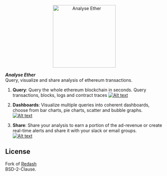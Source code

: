 <p align="center">
  <img title="Analyse Ether" src='https://raw.githubusercontent.com/analyseether/redash-3/master/client/app/assets/images/redash_icon_small.png' width="200px"/>
</p>

**_Analyse Ether_**   
Query, visualize and share analysis of ethereum transactions.

1. **Query**: Query the whole ethereum blockchain in seconds. Query transactions, blocks, logs and contract traces
[![Alt text](https://img.youtube.com/vi/pviC2wJKplw/0.jpg)](https://www.youtube.com/watch?v=pviC2wJKplw)

2. **Dashboards**: Visualize multiple queries into coherent dashboards, choose from bar charts, pie charts, scatter and bubble graphs.  
[![Alt text](https://img.youtube.com/vi/7hbmSz9luoU/0.jpg)](https://www.youtube.com/watch?v=7hbmSz9luoU)

3. **Share**: Share your analysis to earn a portion of the ad-revenue or create real-time alerts and share it with your slack or email groups.    
[![Alt text](https://img.youtube.com/vi/Bha3i_bXD1g/0.jpg)](https://www.youtube.com/watch?v=Bha3i_bXD1g)

## License
Fork of [Redash](https://github.com/getredash/redash)  
BSD-2-Clause.
